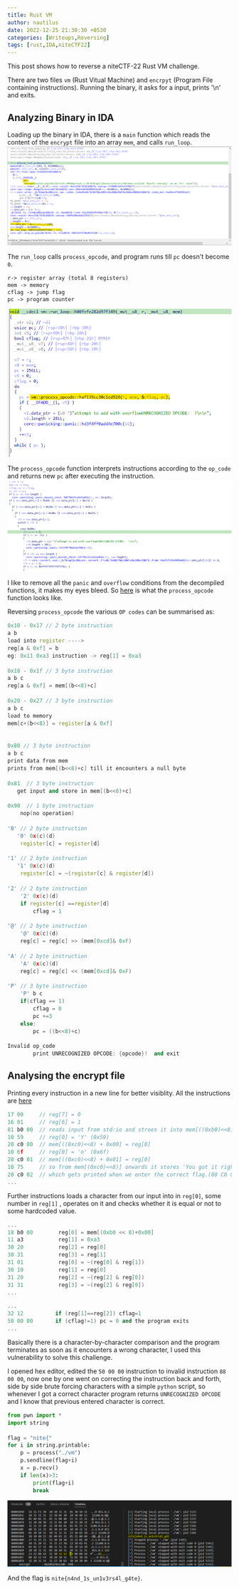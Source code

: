 ```yaml
---
title: Rust VM
author: nautilus
date: 2022-12-25 21:30:30 +0530 
categories: [Writeups,Reversing]
tags: [rust,IDA,niteCTF22]
---
```

This post shows how to reverse a niteCTF-22 Rust VM challenge.

There are two files `vm` (Rust Vitual Machine) and `encrpyt` (Program File containing instructions). Running the binary, it asks for a input, prints '\n' and exits.

## Analyzing Binary in IDA

Loading up the binary in IDA, there is a `main` function which reads the content of the `encrypt` file into an array `mem`, and calls `run_loop`.
![2.png](/assets/img/20221225/vm/2.png)

The `run_loop` calls `process_opcode`, and program runs till `pc` doesn't become `0`.

```plaintext
r-> register array (total 8 registers)
mem -> memory
cflag -> jump flag
pc -> program counter
```

![3.png](/assets/img/20221225/vm/3.png)

The `process_opcode` function interprets instructions according to the `op_code` and returns new `pc` after executing the instruction.
![4.png](/assets/img/20221225/vm/4.png)

I like to remove all the `panic` and `overflow` conditions from the decompiled functions, it makes my eyes bleed. So [here](/assets/files/20221225/vm/rev.txt) is what the `process_opcode` function looks like.


 
Reversing `process_opcode` the various `OP codes` can be summarised as:

```cpp
0x10 - 0x17 // 2 byte instruction
a b
load into register ----> 
reg[a & 0xf] = b 
eg: 0x11 0xa3 instruction -> reg[1] = 0xa3  

0x18 - 0x1f // 3 byte instruction
a b c
reg[a & 0xf] = mem[(b<<8)+c] 

0x20 - 0x27 // 3 byte instruction
a b c
load to memory
mem[c+(b<<8)] = register[a & 0xf]


0x80 // 3 byte instruction
a b c 
print data from mem 
prints from mem[(b<<8)+c] till it encounters a null byte

0x81  // 3 byte instruction
   get input and store in mem[(b<<8)+c]

0x90  // 1 byte instruction
    nop(no operation)

'0' // 2 byte instruction
   '0' 0x(c)(d)
    register[c] = register[d]

'1' // 2 byte instruction 
   '1' 0x(c)(d)
    register[c] = ~(register[c] & register[d])

'2' // 2 byte instruction
    '2' 0x(c)(d)
    if register[c] ==register[d]
        cflag = 1

'@' // 2 byte instruction
    '@' 0x(c)(d)
    reg[c] = reg[c] >> (mem[0xcd]& 0xF)

'A' // 2 byte instruction
    'A' 0x(c)(d)
    reg[c] = reg[c] << (mem[0xcd]& 0xF)

'P' // 3 byte instruction
    'P' b c 
    if(cflag == 1)
        cflag = 0
        pc +=3 
    else:
        pc = ((b<<8)+c)

Invalid op_code  
        print UNRECOGNIZED OPCODE: {opcode}!  and exit
```

## Analysing the encrypt file

Printing every instruction in a new line for better visiblity. All the instructions are [here](/assets/files/20221225/vm/instructions.txt)

```cpp
17 00     // reg[7] = 0
16 01     // reg[6] = 1
81 b0 00  // reads input from std:io and stroes it into mem[((0xb0)<<8) + 0x00]
10 59     // reg[0] = 'Y' (0x59)
20 c0 00  // mem[((0xc0)<<8) + 0x00] = reg[0]
10 6f     // reg[0] = 'o' (0x6f)       
20 c0 01  // mem[((0xc0)<<8) + 0x01] = reg[0] 
10 75     // so from mem[(0xc0)<<8)] onwards it stores 'You got it right!' 
20 c0 02  // which gets printed when we enter the correct flag.(80 C0 00 last instruction in the file)
...
```

Further instructions loads a character from our input into in `reg[0]`, some number in `reg[1]` , operates on it and checks whether it is equal or not to some hardcoded value.  

```cpp
...
18 b0 00        reg[0] = mem[(0xb0 << 8)+0x00]
11 a3           reg[1] = 0xa3
30 20           reg[2] = reg[0]   
30 31           reg[3] = reg[1]
31 01           reg[0] = ~(reg[0] & reg[1]) 
30 10           reg[1] = reg[0]
31 20           reg[2] = ~(reg[2] & reg[0])
31 31           reg[3] = ~(reg[2] & reg[0])
...
```

```cpp
...
32 12          if (reg[1]==reg[2]) cflag=1
50 00 00       if (cflag!=1) pc = 0 and the program exits 
...
```

Basically there is a character-by-character comparison and the program terminates as soon as it encounters a wrong character, I used this vulnerability to solve this challenge.

I opened hex editor, edited the `50 00 00` instruction to invalid instruction `88 00 00`, now one by one went on correcting the instruction back and forth, side by side brute forcing characters with a simple `python` script, so whenever I got a correct character program returns `UNRECOGNIZED OPCODE` and I know that previous entered character is correct.

```python
from pwn import *
import string

flag = "nite{"
for i in string.printable:
    p = process("./vm")
    p.sendline(flag+i)
    x = p.recv()
    if len(x)>3:
        print(flag+i)
        break

```

![1.png](/assets/img/20221225/vm/1.PNG)

And the flag is `nite{n4nd_1s_un1v3rs4l_g4te}`.
